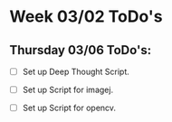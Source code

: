 # Week 03/02 ToDo's


## Thursday 03/06 ToDo's:
- [ ] Set up Deep Thought Script.
- [ ] Set up Script for imagej.
- [ ] Set up Script for opencv.

